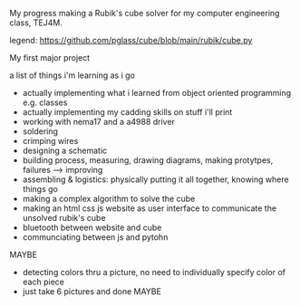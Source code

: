 My progress making a Rubik's cube solver for my computer engineering class, TEJ4M.

legend: https://github.com/pglass/cube/blob/main/rubik/cube.py

My first major project

a list of things i'm learning as i go
- actually implementing what i learned from object oriented programming e.g. classes
- actually implementing my cadding skills on stuff i'll print
- working with nema17 and a a4988 driver
- soldering
- crimping wires
- designing a schematic
- building process, measuring, drawing diagrams, making protytpes, failures --> improving
- assembling & logistics: physically putting it all together, knowing where things go
- making a complex algorithm to solve the cube
- making an html css js website as user interface to communicate the unsolved rubik's cube
- bluetooth between website and cube
- communciating between js and pytohn

MAYBE
- detecting colors thru a picture, no need to individually specify color of each piece
- just take 6 pictures and done
MAYBE

